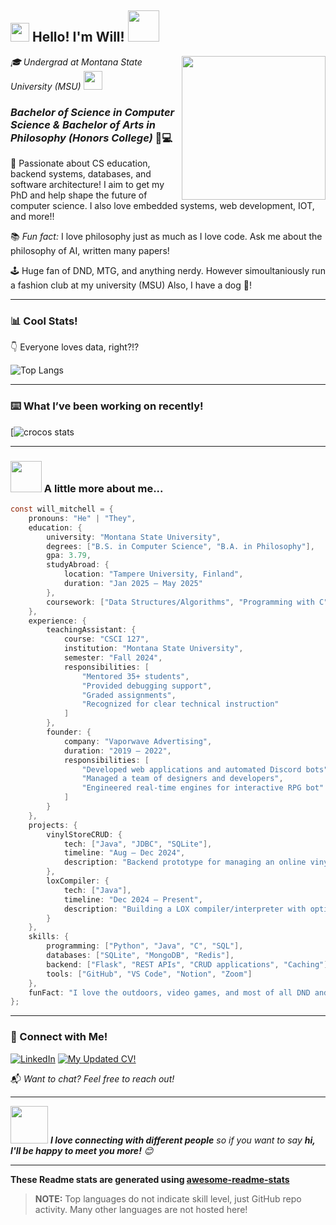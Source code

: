 <h2><img src="https://emojis.slackmojis.com/emojis/images/1531849430/4246/blob-sunglasses.gif?1531849430" width="30"/> Hello! I'm Will! <img src="https://gifdb.com/images/high/coding-animated-laptop-flow-stream-ja04010rm5o68zfk.webp" width="50"></h2>

<img align='right' src="https://media.giphy.com/media/M9gbBd9nbDrOTu1Mqx/giphy.gif" width="230">

<p><em>🎓 Undergrad at Montana State University (MSU) <img src="https://media.giphy.com/media/WUlplcMpOCEmTGBtBW/giphy.gif" width="30"></em></p>

### ***Bachelor of Science in Computer Science & Bachelor of Arts in Philosophy (Honors College)*** 🧠💻

🚀 Passionate about CS education, backend systems, databases, and software architecture! I aim to get my PhD and help shape the future of computer science. I also love embedded systems, web development, IOT, and more!! 

📚 *Fun fact:* I love philosophy just as much as I love code. Ask me about the philosophy of AI, written many papers! 

🕹️ Huge fan of DND, MTG, and anything nerdy. However simoultaniously run a fashion club at my university (MSU) Also, I have a dog 🐶!  
___

### 📊 Cool Stats!  
👇 Everyone loves data, right?!?

![Top Langs](https://github-readme-stats.vercel.app/api/top-langs/?username=newtlycroco)

___

### ⌨️ What I’ve been working on recently! 
[![crocos stats](https://github-readme-stats.vercel.app/api/wakatime?username=newtlycroco)

___

### <img src="https://gifdb.com/images/high/coding-animated-laptop-flow-stream-ja04010rm5o68zfk.webp" width="50"> A little more about me...

```c
const will_mitchell = {
    pronouns: "He" | "They",
    education: {
        university: "Montana State University",
        degrees: ["B.S. in Computer Science", "B.A. in Philosophy"],
        gpa: 3.79,
        studyAbroad: {
            location: "Tampere University, Finland",
            duration: "Jan 2025 – May 2025"
        },
        coursework: ["Data Structures/Algorithms", "Programming with C", "Database Systems", "Calculus", "Logic", "Web Design"]
    },
    experience: {
        teachingAssistant: {
            course: "CSCI 127",
            institution: "Montana State University",
            semester: "Fall 2024",
            responsibilities: [
                "Mentored 35+ students",
                "Provided debugging support",
                "Graded assignments",
                "Recognized for clear technical instruction"
            ]
        },
        founder: {
            company: "Vaporwave Advertising",
            duration: "2019 – 2022",
            responsibilities: [
                "Developed web applications and automated Discord bots",
                "Managed a team of designers and developers",
                "Engineered real-time engines for interactive RPG bot"
            ]
        }
    },
    projects: {
        vinylStoreCRUD: {
            tech: ["Java", "JDBC", "SQLite"],
            timeline: "Aug – Dec 2024",
            description: "Backend prototype for managing an online vinyl store"
        },
        loxCompiler: {
            tech: ["Java"],
            timeline: "Dec 2024 – Present",
            description: "Building a LOX compiler/interpreter with optimizations"
        }
    },
    skills: {
        programming: ["Python", "Java", "C", "SQL"],
        databases: ["SQLite", "MongoDB", "Redis"],
        backend: ["Flask", "REST APIs", "CRUD applications", "Caching"],
        tools: ["GitHub", "VS Code", "Notion", "Zoom"]
    },
    funFact: "I love the outdoors, video games, and most of all DND and MTG!"
};
```
___

### 🔗 Connect with Me!

[![LinkedIn](https://img.shields.io/badge/LinkedIn-blue?logo=linkedin&style=for-the-badge)](https://www.linkedin.com/in/willmitchellmsu/)
[![My Updated CV!](https://img.shields.io/badge/View%20My%20CV-green?style=for-the-badge)](https://docs.google.com/document/d/e/2PACX-1vTOcUVDf8_tfMZDUB66j2myQbk_djneOE6XCXjQeQot_K0BsSokqJrlnAdoMzS6vUU9P5vx0pM4J4DO/pub)

📬 *Want to chat? Feel free to reach out!* 
___

<img src="https://media.giphy.com/media/LnQjpWaON8nhr21vNW/giphy.gif" width="60"> <em><b>I love connecting with different people</b> so if you want to say <b>hi, I'll be happy to meet you more!</b> 😊</em>

---

**These Readme stats are generated using [awesome-readme-stats](https://github.com/anmol098/waka-readme-stats)**

> **NOTE:** Top languages do not indicate skill level, just GitHub repo activity. Many other languages are not hosted here!

